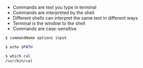 - Commands are text you type in terminal
- Commands are interpreted by the shell
- Different shells can interpret the same text in different ways
- Terminal is the window to the shell
- Commands are case-sensitive

```bash
$ commandName options input

$ echo $PATH

$ which cal
/usr/bin/cal
```




